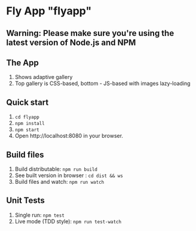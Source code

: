 # Fly App "flyapp"

## Warning: Please make sure you're using the latest version of Node.js and NPM


## The App
1. Shows adaptive gallery
2. Top gallery is CSS-based, bottom - JS-based with images lazy-loading


## Quick start

1. `cd flyapp`
2. `npm install`
3. `npm start`
4. Open http://localhost:8080 in your browser.


## Build files

1. Build distributable: `npm run build`
2. See built version in browser : `cd dist && ws`
2. Build files and watch: `npm run watch`


## Unit Tests

1. Single run: `npm test`
2. Live mode (TDD style): `npm run test-watch`
